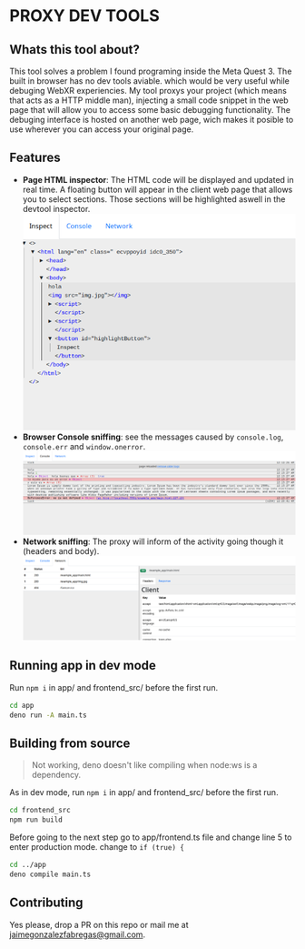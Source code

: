 # PROXY DEV TOOLS

## Whats this tool about?

This tool solves a problem I found programing inside the Meta Quest 3. The built in browser has no dev tools aviable. which would be very useful while debuging WebXR experiencies. My tool proxys your project (which means that acts as a HTTP middle man), injecting a small code snippet in the web page that will allow you to access some basic debugging functionality. The debuging interface is hosted on another web page, wich makes it posible to use wherever you can access your original page.

## Features
- **Page HTML inspector**: The HTML code will be displayed and updated in real time. A floating button will appear in the client web page that allows you to select sections. Those sections will be highlighted aswell in the devtool inspector.
![HTML inspector](image.png)
- **Browser Console sniffing**: see the messages caused by `console.log`, `console.err` and `window.onerror`.
![Console sniffing](image-1.png)
- **Network sniffing**: The proxy will inform of the activity going though it (headers and body).
![Network snifing](image-2.png)

## Running app in dev mode

Run `npm i` in app/ and frontend_src/ before the first run.

```bash
cd app
deno run -A main.ts 
```

## Building from source

> Not working, deno doesn't like compiling when node:ws is a dependency.

As in dev mode, run `npm i` in app/ and frontend_src/ before the first run.

```bash
cd frontend_src
npm run build
```
Before going to the next step go to app/frontend.ts file and change line 5 to enter production mode. change to `if (true) {`
```bash
cd ../app
deno compile main.ts 
```

## Contributing
Yes please, drop a PR on this repo or mail me at jaimegonzalezfabregas@gmail.com. 